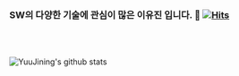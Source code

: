 ### SW의 다양한 기술에 관심이 많은 이유진 입니다. 👋 [![Hits](https://hits.seeyoufarm.com/api/count/incr/badge.svg?url=https%3A%2F%2Fgithub.com%2FYuuJining&count_bg=%2379C83D&title_bg=%23555555&icon=&icon_color=%23E7E7E7&title=hits&edge_flat=false)](https://hits.seeyoufarm.com)
<br>
     
<br>

![YuuJining's github stats](https://github-readme-stats.vercel.app/api?username=YuuJining&show_icons=true)
